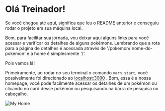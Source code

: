 # Olá Treinador!

Se você chegou até aqui, significa que leu o README anterior e conseguiu rodar o projeto em sua máquina local.

Bom, para facilitar sua jornada, vou deixar aqui alguns links para você acessar e verificar os detalhes de alguns pokémons. Lembrando que a rota para a página de detalhes é acessada através de '/pokemon/:nome-do-pokemon' e a home é simplesmente '/'.

Pois vamos lá!

Primeiramente, ao rodar no seu terminal o comando `yarn start`, você possivelmente foi direcionado ao [localhost:3000](http://localhost:3000/) . Bom, essa é a nossa homepage, você pode facilmente acessar os detalhes de um pokémon ou clicando no card desse pokémon ou pesquisando na barra de pesquisa no cabeçalho.

<img src="/Images/HomePage.jpeg" alt="My Home"/>

